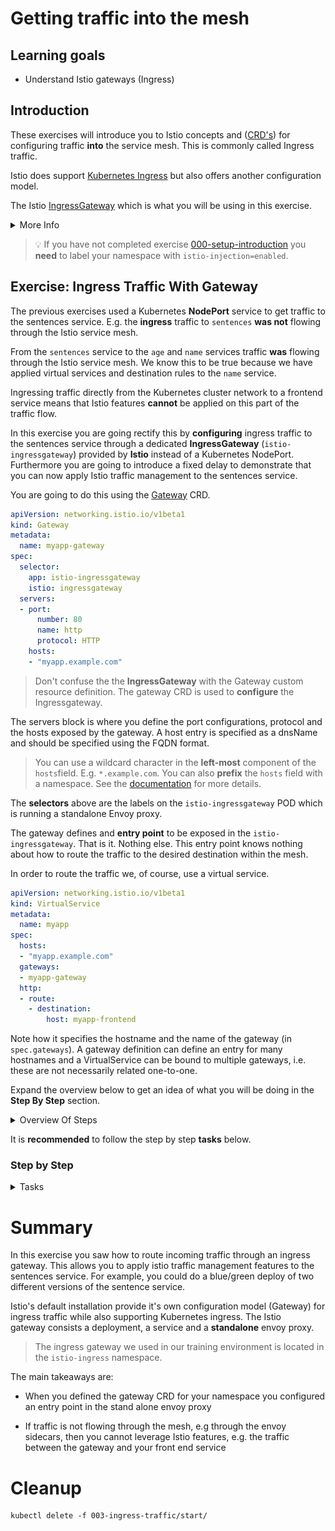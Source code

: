 [//]: # (Copyright, Eficode )
[//]: # (Origin: https://github.com/eficode-academy/istio-katas)
[//]: # (Tags: #sentences #kiali)

# Getting traffic into the mesh

## Learning goals

- Understand Istio gateways (Ingress)

## Introduction

These exercises will introduce you to Istio concepts 
and ([CRD's](https://kubernetes.io/docs/concepts/extend-kubernetes/api-extension/custom-resources/)) 
for configuring traffic **into** the service mesh. This is commonly called 
Ingress traffic. 

Istio does support 
[Kubernetes Ingress](https://istio.io/latest/docs/tasks/traffic-management/ingress/kubernetes-ingress/) 
but also offers another configuration model.

The Istio [IngressGateway](https://istio.io/latest/docs/tasks/traffic-management/ingress/ingress-control/) 
which is what you will be using in this exercise.

<details>
    <summary> More Info </summary>

An Istio gateway **describes** a load balancer operating at the **edge** 
of the mesh receiving incoming or outgoing **HTTP/TCP** connections. The 
specification describes the ports to be expose, type of protocol, 
configuration for the load balancer, etc.

An Istio **IngressGateway** in a Kubernetes cluster consists, at a minimum, 
of a Deployment and a Service. Istio ingress gateways are based on the Envoy 
and have a **standalone** Envoy proxy. 

Inspecting our course environment would show something like:

```console
NAME                                        TYPE                                   
istio-ingressgateway                        deployment  
istio-ingressgateway                        service
istio-ingressgateway-69c77d896c-5vvjg       pod
```

Inspecting the POD would show something like:

```console
NAME                                    CONTAINERS
istio-ingressgateway-69c77d896c-5vvjg   istio-proxy
```

This is the IngressGateway which we configure with a Gateway CRD.

</details>

> :bulb: If you have not completed exercise 
> [000-setup-introduction](000-setup-introduction.md) you **need** to label 
> your namespace with `istio-injection=enabled`.

## Exercise: Ingress Traffic With Gateway

The previous exercises used a Kubernetes **NodePort** service to get traffic 
to the sentences service. E.g. the **ingress** traffic to `sentences` **was 
not** flowing through the Istio service mesh. 

From the `sentences` service to the `age` and `name` services traffic **was** 
flowing through the Istio service mesh. We know this to be true because we 
have applied virtual services and destination rules to the `name` service.

Ingressing traffic directly from the Kubernetes cluster network to a frontend
service means that Istio features **cannot** be applied on this part of the 
traffic flow.

In this exercise you are going rectify this by **configuring** 
ingress traffic to the sentences service through a dedicated 
**IngressGateway** (`istio-ingressgateway`) provided by 
**Istio** instead of a Kubernetes NodePort. Furthermore you 
are going to introduce a fixed delay to demonstrate that you can 
now apply Istio traffic management to the sentences service.

You are going to do this using the 
[Gateway](https://istio.io/latest/docs/reference/config/networking/gateway/#Gateway) 
CRD.

```yaml
apiVersion: networking.istio.io/v1beta1
kind: Gateway
metadata:
  name: myapp-gateway
spec:
  selector:
    app: istio-ingressgateway
    istio: ingressgateway
  servers:
  - port:
      number: 80
      name: http
      protocol: HTTP
    hosts:
    - "myapp.example.com"
```
> Don't confuse the the **IngressGateway** with the Gateway custom resource 
> definition. The gateway CRD is used to **configure** the Ingressgateway.

The servers block is where you define the port configurations, protocol 
and the hosts exposed by the gateway. A host entry is specified as a dnsName 
and should be specified using the FQDN format. 

> You can use a wildcard character in the **left-most** component of the 
> `hosts`field. E.g. `*.example.com`. You can also **prefix** the `hosts` field 
> with a namespace. 
> See the [documentation](https://istio.io/latest/docs/reference/config/networking/gateway/#Server) 
> for more details.

The **selectors** above are the labels on the `istio-ingressgateway` POD which 
is running a standalone Envoy proxy.

The gateway defines and **entry point** to be exposed in the 
`istio-ingressgateway`. That is it. Nothing else. This entry point knows 
nothing about how to route the traffic to the desired destination within the 
mesh. 

In order to route the traffic we, of course, use a virtual service. 

```yaml
apiVersion: networking.istio.io/v1beta1
kind: VirtualService
metadata:
  name: myapp
spec:
  hosts:
  - "myapp.example.com"
  gateways:
  - myapp-gateway
  http:
  - route:
    - destination:
        host: myapp-frontend
```

Note how it specifies the hostname and the name of the gateway 
(in `spec.gateways`). A gateway definition can define an entry for many 
hostnames and a VirtualService can be bound to multiple gateways, i.e. these 
are not necessarily related one-to-one.

Expand the overview below to get an idea of what you will be doing in the 
**Step By Step** section.

<details>
    <summary> Overview Of Steps </summary>

- Deploy the `sentences-v1` service with name and age services

- Create an entry point for the sentences service

> :bulb: The FQDN you will use should be 
> `<YOUR_NAMESPACE>.sentences.istio.eficode.academy`.

- Create a route from the entry point to the sentences service

- Run the loop query script with the `-g` option and FQDN

- Observe the traffic flow with Kiali

- Add a fixed delay to the sentences service

- Observe the traffic flow with Kiali

</details>

It is **recommended** to follow the step by step **tasks** below.

### Step by Step

<details>
    <summary> Tasks </summary>

#### Task: Deploy the sentences-v1 service with name and age services

___


> :bulb: This exercise **requires** that you know the namespace you are 
> working in. If you do not know you can inspect your namespace with the 
> following command.

```console
kubectl config view --output 'jsonpath={..namespace}'; echo
```

Deploy the sentences application services.

```console
kubectl apply -f 003-ingress-traffic/start/
```

#### Task: Create an entry point for the sentences service

___


Create a file called `sentences-ingress-gw.yaml` in 
`003-ingress-traffic/start` directory.

It should look like the below yaml. 

> :bulb: Replace <YOUR_NAMESPACE> in the yaml below with the namespace you 
> have been assigned in this course. Otherwise you might not hit the 
> `sentence` service in your namespace.

```yaml
apiVersion: networking.istio.io/v1beta1
kind: Gateway
metadata:
  name: sentences
spec:
  selector:
    app: istio-ingressgateway
    istio: ingressgateway
  servers:
  - port:
      number: 80
      name: http
      protocol: HTTP
    hosts:
    - "<YOUR_NAMESPACE>.sentences.istio.eficode.academy"
```

Apply the resource:

```console
kubectl apply -f 003-ingress-traffic/start/sentences-ingress-gw.yaml
```

#### Task: Create a route from the gateway to the sentences service

___


Create a file called `sentences-ingress-vs.yaml` in 
`003-ingress-traffic/start` directory.

```yaml
apiVersion: networking.istio.io/v1beta1
kind: VirtualService
metadata:
  name: sentences
spec:
  hosts:
  - "<YOUR_NAMESPACE>.sentences.istio.eficode.academy"
  gateways:
  - sentences
  http:
  - route:
    - destination:
        host: sentences
```

The VirtualService routes all traffic for the given hostname
to the `sentences` service (the two last lines specifying the Kubernetes
`sentences` service as destination).

Apply the resource:

```console
kubectl apply -f 003-ingress-traffic/start/sentences-ingress-vs.yaml
```

#### Task: Run the loop query script with the `hosts` entry

___


The sentence service we deployed in the first step has a type of `ClusterIP` 
now. In order to reach it we will need to go through the `istio-ingressgateway`. 

Run the `loop-query.sh` script with the option `-g` and pass it the `hosts` entry.

```console
./scripts/loop-query.sh -g <YOUR_NAMESPACE>.sentences.istio.eficode.academy
```

#### Task: Observe the traffic flow with Kiali

___


Go to Graph menu item and select the **Versioned app graph** from the drop 
down menu.

Now we can see that the traffic to the `sentences` service is no longer 
**unknown** to the service mesh. 

![Ingress Gateway](images/kiali-ingress-gw.png)

#### Task: Add a fixed delay to the sentences service

___


To demonstrate that we can now apply Istio traffic management to the 
sentences service. Add a fixed delay of 5 seconds to the 
`sentences-ingress-vs.yaml` file you created.

```yaml
apiVersion: networking.istio.io/v1beta1
kind: VirtualService
metadata:
  name: sentences
spec:
  hosts:
  - "<YOUR_NAMESPACE>.sentences.istio.eficode.academy"
  gateways:
  - sentences
  http:
  - fault:
      delay:
        fixedDelay: 5s
        percentage:
          value: 100
    route:
    - destination:
        host: sentences
```

Apply the changes.

```console
kubectl apply -f 003-ingress-traffic/start/sentences-ingress-vs.yaml
```

You should see that the response in the terminal are now taking 
approximately five seconds each.

#### Task: Observe the traffic flow with Kiali

___


Go to **Workloads** menu item, select `sentences-v1` workload and the 
**Inbound Metrics** tab, **Reported from** in the **Source** drop down 
menu and select checkboxes as shown in the below image. 

![Sentences delay](images/kiali-sentences-fixed-delay.png)

It may take a little bit before the graph updates but, eventually, you 
should see that the request duration is trending towards fve seconds.

</details>

# Summary

In this exercise you saw how to route incoming traffic through an ingress gateway. 
This allows you to apply istio traffic management features to the sentences 
service. For example, you could do a blue/green deploy of two different versions 
of the sentence service.

Istio's default installation provide it's own configuration model (Gateway) 
for ingress traffic while also supporting Kubernetes ingress. The Istio  
gateway consists a deployment, a service and a **standalone** envoy proxy.

> The ingress gateway we used in our training environment is located in the 
> `istio-ingress` namespace.

The main takeaways are:

* When you defined the gateway CRD for your namespace you configured an entry 
point in the stand alone envoy proxy

* If traffic is not flowing through the mesh, e.g through the envoy sidecars, 
then you cannot leverage Istio features, e.g. the traffic between the gateway 
and your front end service

# Cleanup

```console
kubectl delete -f 003-ingress-traffic/start/
```
